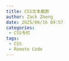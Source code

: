 ```yaml
---
title: CSS文本截断
author: Zack Zheng
date: 2025/06/16 09:57
categories:
 - CSS专栏
tags:
 - CSS
 - Remote Code
---
```


<Suspense>
  <my-codes repo="o-bricks" path="web_layout/text_overflow.html" lazy />
</Suspense>
